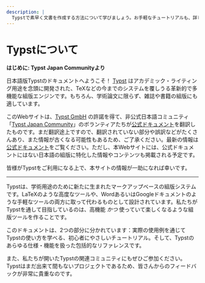 ```yaml
---
description: |
  Typstで素早く文書を作成する方法について学びましょう。お手軽なチュートリアルも、詳しく調べられるリファレンスもあります。
---
```


# Typstについて

<div class="info-box">

**はじめに: Typst Japan Communityより**

日本語版Typstのドキュメントへようこそ！ [Typst](https://typst.app/) はアカデミック・ライティング用途を念頭に開発された、TeXなどの今までのシステムを覆しうる革新的で多機能な組版エンジンです。もちろん、学術論文に限らず、雑誌や書籍の組版にも適しています。

このWebサイトは、[Typst GmbH](https://typst.app/legal/) の許諾を得て、非公式日本語コミュニティ「[Typst Japan Community](https://github.com/typst-jp/)」のボランティアたちが[公式ドキュメント](https://typst.app/docs/)を翻訳したものです。まだ翻訳途上ですので、翻訳されていない部分や誤訳などがたくさんあり、また情報が古くなる可能性もあるため、ご了承ください。最新の情報は[公式ドキュメント](https://typst.app/docs/)をご覧ください。ただし、本Webサイトには、公式ドキュメントにはない日本語の組版に特化した情報やコンテンツも掲載される予定です。

皆様がTypstをご利用になる上で、本サイトの情報が一助になれば幸いです。

</div>

----

Typstは、学術用途のために新たに生まれたマークアップベースの組版システムです。LaTeXのような高度なツールや、WordあるいはGoogleドキュメントのような手軽なツールの両方に取って代わるものとして設計されています。私たちがTypstを通して目指しているのは、高機能 _かつ_ 使っていて楽しくなるような組版ツールを作ることです。

このドキュメントは、2つの部分に分かれています：実際の使用例を通じてTypstの使い方を学べる、初心者にやさしいチュートリアル。そして、Typstのあらゆる仕様・機能を扱った包括的なリファレンスです。

また、私たちが開いたTypstの関連コミュニティにもぜひご参加ください。Typstはまだ出来て間もないプロジェクトであるため、皆さんからのフィードバックが非常に貴重なのです。
